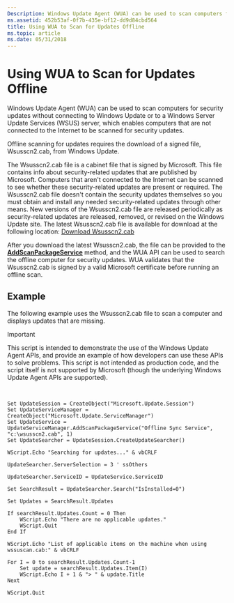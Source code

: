```yaml
---
Description: Windows Update Agent (WUA) can be used to scan computers for security updates without connecting to Windows Update or to a Windows Server Update Services (WSUS) server, which enables computers that are not connected to the Internet to be scanned for security updates. Offline scanning for updates requires the download of a signed file, Wsusscn2.cab, from Windows Update.
ms.assetid: 452b53af-0f7b-435e-bf12-dd9d84cbd564
title: Using WUA to Scan for Updates Offline
ms.topic: article
ms.date: 05/31/2018
---
```


# Using WUA to Scan for Updates Offline

Windows Update Agent (WUA) can be used to scan computers for security updates without connecting to Windows Update or to a Windows Server Update Services (WSUS) server, which enables computers that are not connected to the Internet to be scanned for security updates.

Offline scanning for updates requires the download of a signed file, Wsusscn2.cab, from Windows Update.

The Wsusscn2.cab file is a cabinet file that is signed by Microsoft. This file contains info about security-related updates that are published by Microsoft. Computers that aren't connected to the Internet can be scanned to see whether these security-related updates are present or required. The Wsusscn2.cab file doesn't contain the security updates themselves so you must obtain and install any needed security-related updates through other means. New versions of the Wsusscn2.cab file are released periodically as security-related updates are released, removed, or revised on the Windows Update site. The latest Wsusscn2.cab file is available for download at the following location: [Download Wsusscn2.cab](http://download.windowsupdate.com/microsoftupdate/v6/wsusscan/wsusscn2.cab)

After you download the latest Wsusscn2.cab, the file can be provided to the [**AddScanPackageService**](/windows/desktop/api/Wuapi/nf-wuapi-iupdateservicemanager-addscanpackageservice) method, and the WUA API can be used to search the offline computer for security updates. WUA validates that the Wsusscn2.cab is signed by a valid Microsoft certificate before running an offline scan.

## Example

The following example uses the Wsusscn2.cab file to scan a computer and displays updates that are missing.

> [!IMPORTANT]
> This script is intended to demonstrate the use of the Windows Update Agent APIs, and provide an example of how developers can use these APIs to solve problems. This script is not intended as production code, and the script itself is not supported by Microsoft (though the underlying Windows Update Agent APIs are supported).

 


```VB
Set UpdateSession = CreateObject("Microsoft.Update.Session")
Set UpdateServiceManager = CreateObject("Microsoft.Update.ServiceManager")
Set UpdateService = UpdateServiceManager.AddScanPackageService("Offline Sync Service", "c:\wsusscn2.cab", 1)
Set UpdateSearcher = UpdateSession.CreateUpdateSearcher()

WScript.Echo "Searching for updates..." & vbCRLF

UpdateSearcher.ServerSelection = 3 ' ssOthers

UpdateSearcher.ServiceID = UpdateService.ServiceID

Set SearchResult = UpdateSearcher.Search("IsInstalled=0")

Set Updates = SearchResult.Updates

If searchResult.Updates.Count = 0 Then
    WScript.Echo "There are no applicable updates."
    WScript.Quit
End If

WScript.Echo "List of applicable items on the machine when using wssuscan.cab:" & vbCRLF

For I = 0 to searchResult.Updates.Count-1
    Set update = searchResult.Updates.Item(I)
    WScript.Echo I + 1 & "> " & update.Title
Next

WScript.Quit
```



 

 



